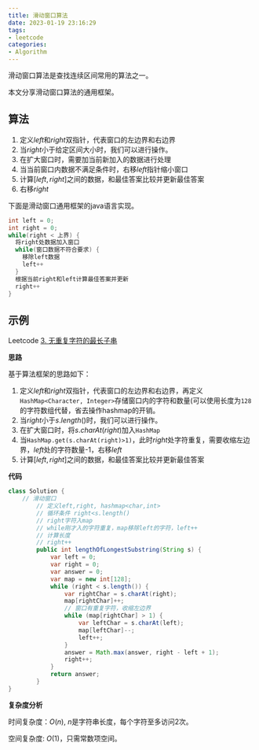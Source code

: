 ```yaml
---
title: 滑动窗口算法
date: 2023-01-19 23:16:29
tags:
- leetcode
categories:
- Algorithm
---
```


滑动窗口算法是查找连续区间常用的算法之一。

本文分享滑动窗口算法的通用框架。

## 算法

1. 定义$left$和$right$双指针，代表窗口的左边界和右边界
2. 当$right$小于给定区间大小时，我们可以进行操作。
3. 在扩大窗口时，需要加当前新加入的数据进行处理
4. 当当前窗口内数据不满足条件时，右移$left$指针缩小窗口
5. 计算$[left,right]$之间的数据，和最佳答案比较并更新最佳答案
6. 右移$right$

下面是滑动窗口通用框架的java语言实现。

```java
int left = 0;
int right = 0;
while(right < 上界) {
  将right处数据加入窗口
  while(窗口数据不符合要求) {
    移除left数据
    left++
  }
  根据当前right和left计算最佳答案并更新
  right++
}
```

## 示例

Leetcode [3. 无重复字符的最长子串](https://leetcode.cn/problems/longest-substring-without-repeating-characters/description/)

**思路**

基于算法框架的思路如下：

1. 定义$left$和$right$双指针，代表窗口的左边界和右边界，再定义`HashMap<Character, Integer>`存储窗口内的字符和数量(可以使用长度为`128`的字符数组代替，省去操作hashmap的开销。
2. 当$right$小于$s.length()$时，我们可以进行操作。
3. 在扩大窗口时，将$s.charAt(right)$加入`HashMap`
4. 当`HashMap.get(s.charAt(right)>1)`，此时$right$处字符重复，需要收缩左边界，$left$处的字符数量-1，右移$left$
5. 计算$[left,right]$之间的数据，和最佳答案比较并更新最佳答案

**代码**

```java
class Solution {
    // 滑动窗口
        // 定义left,right, hashmap<char,int>
        // 循环条件 right<s.length()
        // right字符入map
        // while刚才入的字符重复，map移除left的字符，left++
        // 计算长度
        // right++
        public int lengthOfLongestSubstring(String s) {
            var left = 0;
            var right = 0;
            var answer = 0;
            var map = new int[128];
            while (right < s.length()) {
                var rightChar = s.charAt(right);
                map[rightChar]++;
                // 窗口有重复字符，收缩左边界
                while (map[rightChar] > 1) {
                    var leftChar = s.charAt(left);
                    map[leftChar]--;
                    left++;
                }
                answer = Math.max(answer, right - left + 1);
                right++;
            }
            return answer;
        }
}
```

**复杂度分析**

时间复杂度：$O(n)$, $n$是字符串长度，每个字符至多访问2次。

空间复杂度: $O(1)$，只需常数项空间。
